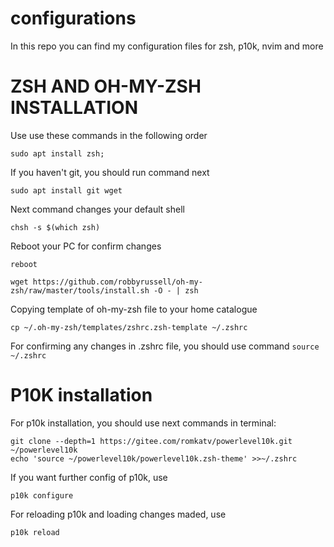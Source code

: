 # configurations
In this repo you can find my configuration files for zsh, p10k, nvim and more

# ZSH AND OH-MY-ZSH INSTALLATION
Use use these commands in the following order
```
sudo apt install zsh;
```
If you haven't git, you should run command next
```
sudo apt install git wget
```
Next command changes your default shell
```
chsh -s $(which zsh) 
```
Reboot your PC for confirm changes
```
reboot
```
```
wget https://github.com/robbyrussell/oh-my-zsh/raw/master/tools/install.sh -O - | zsh
```
Copying template of oh-my-zsh file to your home catalogue
```
cp ~/.oh-my-zsh/templates/zshrc.zsh-template ~/.zshrc
```

For confirming any changes in .zshrc file, you should use command ```source ~/.zshrc```

# P10K installation
For p10k installation, you should use next commands in terminal:
```
git clone --depth=1 https://gitee.com/romkatv/powerlevel10k.git ~/powerlevel10k
echo 'source ~/powerlevel10k/powerlevel10k.zsh-theme' >>~/.zshrc
```
If you want further config of p10k, use
```
p10k configure
```

For reloading p10k and loading changes maded, use
```
p10k reload
```

